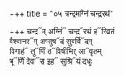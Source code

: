 +++
title = "०५ चन्द्रमग्निं चन्द्ररथं"

+++
चन्द्र᳓म् अग्निं᳓ चन्द्र᳓रथं ह᳓रिव्रतं  
वैश्वानर᳓म् अप्सुष᳓दं सुवर्वि᳓दम्  
विगाहं᳓ तू᳓र्णिं त᳓विषीभिर् आ᳓वृतम्  
भू᳓र्णिं देवा᳓स इह᳓ सुश्रि᳓यं दधुः
